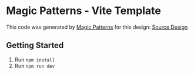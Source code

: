 # Magic Patterns - Vite Template

This code was generated by [Magic Patterns](https://magicpatterns.com) for this design: [Source Design](https://www.magicpatterns.com/c/h3fhu5d1w47afzs9lhnuta)

## Getting Started

1. Run `npm install`
2. Run `npm run dev`
